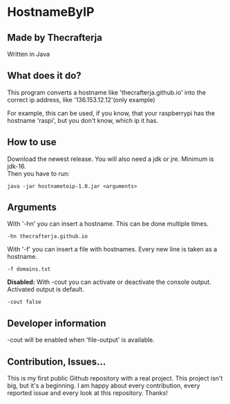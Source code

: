# HostnameByIP
<h2>Made by Thecrafterja</h2>
Written in Java

## What does it do?
This program converts a hostname like 'thecrafterja.github.io' into the correct ip address, like '136.153.12.12'(only example)

For example, this can be used, if you know, that your raspberrypi has the hostname 'raspi', but you don't know, which ip it has.


## How to use
Download the newest release. You will also need a jdk or jre. Minimum is jdk-16.<br>
Then you have to run:
```
java -jar hostnametoip-1.0.jar <arguments>
```

## Arguments
With '-hn' you can insert a hostname. This can be done multiple times.
```
-hn thecrafterja.github.io
```

With '-f' you can insert a file with hostnames. Every new line is taken as a hostname.
```
-f domains.txt
```

<b>Disabled:</b>
With -cout you can activate or deactivate the console output. Activated output is default.
```
-cout false
```

## Developer information
-cout will be enabled when 'file-output' is available.

## Contribution, Issues...
This is my first public Github repository with a real project. This project isn't big, but it's a beginning. I am happy about every contribution, every reported issue and every look at this repository. Thanks!